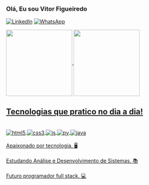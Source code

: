 ### Olá, Eu sou Vitor Figueiredo

[![LinkedIn](https://img.shields.io/badge/LinkedIn-0077B5?style=for-the-badge&logo=linkedin&logoColor=white)](https://www.linkedin.com/in/vitorfigueiredo1995/)
[![WhatsApp](https://img.shields.io/badge/WhatsApp-25D366?style=for-the-badge&logo=whatsapp&logoColor=white)](https://wa.me/5511948270823)

<a href="https://github.com/figueiredo-vitor">
 <img height="180em"   align="center" src="https://github-readme-stats.vercel.app/api?username=figueiredo-vitor&show_icons=true&theme=react&include_all_commits=true&count_private=true"/>
<img height="180em"  align="center" src="https://github-readme-stats.vercel.app/api/top-langs/?username=figueiredo-vitor&layout=compact&langs_count=7&theme=react" /></br>
 

## Tecnologias que pratico no dia a dia!

<div style="display: inline_block"><br/>
  <img align="center" alt="html5" src="https://img.shields.io/badge/HTML5-E34F26?style=for-the-badge&logo=html5&logoColor=white" />
  <img align="center" alt="css3" src="https://img.shields.io/badge/CSS3-1572B6?style=for-the-badge&logo=css3&logoColor=white" />
  <img align="center" alt="js" src="https://img.shields.io/badge/JavaScript-F7DF1E?style=for-the-badge&logo=javascript&logoColor=black" />
  <img align="center" alt="py" src="https://img.shields.io/badge/Python-14354C?style=for-the-badge&logo=python&logoColor=white" />
<img align="center" alt="java" src="https://img.shields.io/badge/Sass-CC6699?style=for-the-badge&logo=sass&logoColor=white" />
</div><br/>

<div> Apaixonado por tecnologia.   🖥️  <div/><br/>
<div> Estudando Análise e Desenvolvimento de Sistemas.   📚 <div/><br/>
<div> Futuro programador full stack.   💻 <div/><br/>
